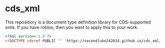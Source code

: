 # cds_xml
This repositiory is a document type definition library for CDS-supported xmls.
If you have roblox, then you want to apply this to your work.

```xml
<?xml version='1.0'?>
<!DOCTYPE cdsref PUBLIC '' 'https://secondluke242014.github.io/cds_xml/CDSReference[version].dtd'>
```
